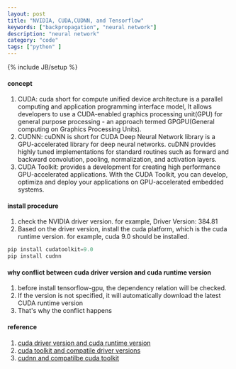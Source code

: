 ```yaml
---
layout: post
title: "NVIDIA, CUDA,CUDNN, and Tensorflow"
keywords: ["backpropagation", "neural network"]
description: "neural network"
category: "code"
tags: ["python" ]
---
```

{% include JB/setup %}

#### concept
1. CUDA: cuda short for compute unified device architecture is a parallel computing and application programming interface model, It 
allows developers to use a CUDA-enabled graphics processing unit(GPU) for general purpose processing - an approach termed GPGPU(General
computing on Graphics Processing Units).
2. CUDNN: cuDNN is short for CUDA Deep Neural Network library is a GPU-accelerated library for deep neural networks. cuDNN provides
highly tuned implementations for standard routines such as forward and backward convolution, pooling, normalization, and activation layers.
3. CUDA Toolkit: provides a development for creating high performance GPU-accelerated applications. With the CUDA Toolkit, you can develop,
optimiza and deploy your applications on GPU-accelerated embedded systems.




#### install procedure
1. check the NVIDIA driver version. for example, Driver Version: 384.81
2. Based on the driver version, install the cuda platform, which is the cuda runtime version. for example, cuda 9.0 should be installed. 
```python
pip install cudatoolkit=9.0
pip install cudnn
```

#### why conflict between cuda driver version and cuda runtime version
1. before install tensorflow-gpu, the dependency relation will be checked.
2. If the version is not specified, it will automatically download the latest CUDA runtime version
3. That's why the conflict happens



#### reference
1. [cuda driver version and cuda runtime version](https://blog.csdn.net/li57681522/article/details/82491617)
2. [cuda toolkit and compatile driver versions](https://docs.nvidia.com/cuda/cuda-toolkit-release-notes/index.html)
3. [cudnn and compatilbe cuda toolkit](https://developer.nvidia.com/rdp/cudnn-archive)















